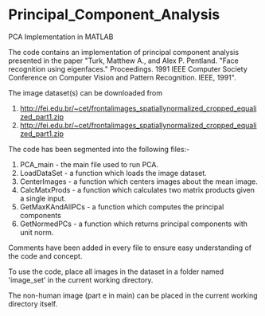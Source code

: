 # Principal_Component_Analysis
PCA Implementation in MATLAB

The code contains an implementation of principal component analysis presented in the paper "Turk, Matthew A., and Alex P. Pentland. "Face recognition using eigenfaces." Proceedings. 1991 IEEE Computer
Society Conference on Computer Vision and Pattern Recognition. IEEE, 1991".

The image dataset(s) can be downloaded from
1) http://fei.edu.br/~cet/frontalimages_spatiallynormalized_cropped_equalized_part1.zip
2) http://fei.edu.br/~cet/frontalimages_spatiallynormalized_cropped_equalized_part1.zip

The code has been segmented into the following files:-
1) PCA_main - the main file used to run PCA.
2) LoadDataSet - a function which loads the image dataset.
3) CenterImages - a function which centers images about the mean image.
4) CalcMatxProds - a function which calculates two matrix products given a single input.
5) GetMaxKAndAllPCs - a function which computes the principal components
6) GetNormedPCs - a function which returns principal components with unit norm.

Comments have been added in every file to ensure easy understanding of the code and concept.

To use the code, place all images in the dataset in a folder named 'image_set' in the current working directory.

The non-human image (part e in main) can be placed in the current working directory itself.
